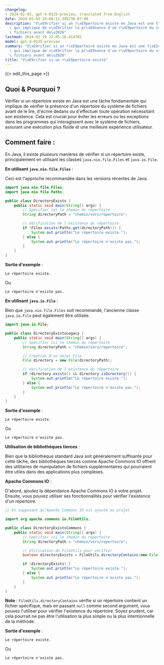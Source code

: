 ```yaml
---
changelog:
- 2024-02-03, gpt-4-0125-preview, translated from English
date: 2024-02-03 19:08:12.395238-07:00
description: "V\xE9rifier si un r\xE9pertoire existe en Java est une t\xE2che fondamentale\
  \ qui implique de v\xE9rifier la pr\xE9sence d'un r\xE9pertoire du syst\xE8me de\
  \ fichiers avant de\u2026"
lastmod: 2024-02-19 22:05:16.414705
model: gpt-4-0125-preview
summary: "V\xE9rifier si un r\xE9pertoire existe en Java est une t\xE2che fondamentale\
  \ qui implique de v\xE9rifier la pr\xE9sence d'un r\xE9pertoire du syst\xE8me de\
  \ fichiers avant de\u2026"
title: "V\xE9rifier si un r\xE9pertoire existe"
---
```


{{< edit_this_page >}}

## Quoi & Pourquoi ?
Vérifier si un répertoire existe en Java est une tâche fondamentale qui implique de vérifier la présence d'un répertoire du système de fichiers avant de le lire, d'écrire dedans ou d'effectuer toute opération nécessitant son existence. Cela est crucial pour éviter les erreurs ou les exceptions dans les programmes qui interagissent avec le système de fichiers, assurant une exécution plus fluide et une meilleure expérience utilisateur.

## Comment faire :
En Java, il existe plusieurs manières de vérifier si un répertoire existe, principalement en utilisant les classes `java.nio.file.Files` et `java.io.File`.

**En utilisant `java.nio.file.Files`** :

Ceci est l'approche recommandée dans les versions récentes de Java.

```java
import java.nio.file.Files;
import java.nio.file.Paths;

public class DirectoryExists {
    public static void main(String[] args) {
        // Spécifier ici le chemin du répertoire
        String directoryPath = "chemin/vers/repertoire";

        // Vérification de l'existence du répertoire
        if (Files.exists(Paths.get(directoryPath))) {
            System.out.println("Le répertoire existe.");
        } else {
            System.out.println("Le répertoire n'existe pas.");
        }
    }
}
```
**Sortie d'exemple** :
```
Le répertoire existe.
```
Ou 
```
Le répertoire n'existe pas.
```

**En utilisant `java.io.File`** :

Bien que `java.nio.file.Files` soit recommandé, l'ancienne classe `java.io.File` peut également être utilisée.

```java
import java.io.File;

public class DirectoryExistsLegacy {
    public static void main(String[] args) {
        // Spécifier ici le chemin du répertoire
        String directoryPath = "chemin/vers/repertoire";

        // Création d'un objet File
        File directory = new File(directoryPath);

        // Vérification de l'existence du répertoire
        if (directory.exists() && directory.isDirectory()) {
            System.out.println("Le répertoire existe.");
        } else {
            System.out.println("Le répertoire n'existe pas.");
        }
    }
}
```
**Sortie d'exemple** :
```
Le répertoire existe.
```
Ou
```
Le répertoire n'existe pas.
```

**Utilisation de bibliothèques tierces** :

Bien que la bibliothèque standard Java soit généralement suffisante pour cette tâche, des bibliothèques tierces comme Apache Commons IO offrent des utilitaires de manipulation de fichiers supplémentaires qui pourraient être utiles dans des applications plus complexes.

**Apache Commons IO** :

D'abord, ajoutez la dépendance Apache Commons IO à votre projet. Ensuite, vous pouvez utiliser ses fonctionnalités pour vérifier l'existence d'un répertoire.

```java
// En supposant qu'Apache Commons IO est ajouté au projet

import org.apache.commons.io.FileUtils;

public class DirectoryExistsCommons {
    public static void main(String[] args) {
        // Spécifier ici le chemin du répertoire
        String directoryPath = "chemin/vers/repertoire";

        // Utilisation de FileUtils pour vérifier
        boolean directoryExists = FileUtils.directoryContains(new File(directoryPath), null);

        if (directoryExists) {
            System.out.println("Le répertoire existe.");
        } else {
            System.out.println("Le répertoire n'existe pas.");
        }
    }
}
```

**Note** : `FileUtils.directoryContains` vérifie si un répertoire contient un fichier spécifique, mais en passant `null` comme second argument, vous pouvez l'utiliser pour vérifier l'existence du répertoire. Soyez prudent, car cela pourrait ne pas être l'utilisation la plus simple ou la plus intentionnelle de la méthode.

**Sortie d'exemple** :
```
Le répertoire existe.
```
Ou
```
Le répertoire n'existe pas.
```

